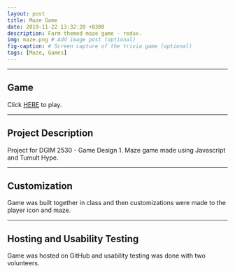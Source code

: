 ```yaml
---
layout: post
title: Maze Game
date: 2019-11-22 13:32:20 +0300
description: Farm themed maze game - redux.   
img: maze.png # Add image post (optional)
fig-caption: # Screen capture of the trivia game (optional)
tags: [Maze, Games]
---
```

----
## Game
Click <a href = "https://azschokke.github.io/FarmFrenzyMaze-Redux" target = "_blank" >HERE</a> to play. 

----

## Project Description
Project for DGIM 2530 - Game Design 1. 
Maze game made using Javascript and Tumult Hype. 

----

## Customization
Game was built together in class and then customizations were made to the player icon and maze. 

----

## Hosting and Usability Testing
Game was hosted on GitHub and usability testing was done with two volunteers. 

